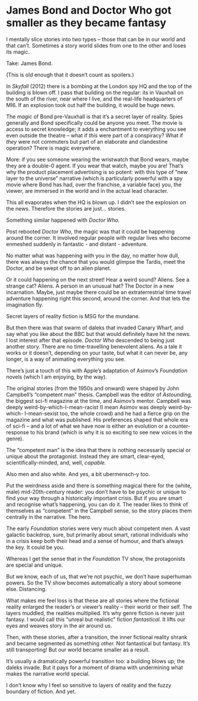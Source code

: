 # James Bond and Doctor Who got smaller as they became fantasy

I mentally slice stories into two types – those that can be in our world and
that can’t. Sometimes a story world slides from one to the other and loses its
magic.

Take: James Bond.

(This is old enough that it doesn’t count as spoilers.)

In _Skyfall_ (2012) there is a bombing at the London spy HQ and the top of the
building is blown off. I pass that building on the regular: its in Vauxhall on
the south of the river, near where I live, and the real-life headquarters of
MI6. If an explosion took out half the building, it would be huge news.

The _magic_ of Bond pre-Vauxhall is that it’s a secret layer of reality. Spies
generally and Bond specifically could be anyone you meet. The movie is access
to secret knowledge; it adds a enchantment to everything you see even outside
the theatre – what if _this_ were part of a conspiracy? What if _they_ were
not commuters but part of an elaborate and clandestine operation? There is
magic everywhere.

More: if you see someone wearing the wristwatch that Bond wears, maybe they
are a double-0 agent. If you wear that watch, maybe you are! That’s why the
product placement advertising is so potent: with this type of “new layer to
the universe” narrative (which is particularly powerful with a spy movie where
Bond has had, over the franchise, a variable face) you, the viewer, are
immersed in the world and in the actual lead character.

This all evaporates when the HQ is blown up. I didn’t see the explosion on the
news. Therefore the stories are just… stories.

Something similar happened with _Doctor Who._

Post rebooted _Doctor Who,_ the magic was that it could be happening around
the corner. It involved regular people with regular lives who become enmeshed
suddenly in fantastic - and distant - adventure.

No matter what was happening with you in the day, no matter how dull, there
was always the chance that you would glimpse the Tardis, meet the Doctor, and
be swept off to an alien planet.

Or it could happening on the next street! Hear a weird sound? Aliens. See a
strange cat? Aliens. A person in an unusual hat? The Doctor in a new
incarnation. Maybe, just maybe there could be an extraterrestrial time travel
adventure happening right this second, around the corner. And that lets the
imagination fly.

Secret layers of reality fiction is MSG for the mundane.

But then there was that swarm of daleks that invaded Canary Wharf, and say
what you like about the BBC but that would definitely have hit the news. I
lost interest after that episode. _Doctor Who_ descended to being just another
story. There are no time-travelling benevolent aliens. As a tale it works or
it doesn’t, depending on your taste, but what it can never be, any longer, is
a way of animating everything you see.

There’s just a touch of this with Apple’s adaptation of Asimov’s _Foundation_
novels (which I am enjoying, by the way).

The original stories (from the 1950s and onward) were shaped by John
Campbell’s “competent man” thesis. Campbell was the editor of _Astounding,_
the biggest sci-fi magazine at the time, and Asimov’s mentor. Campbell was
deeply weird-by-which-I-mean-racist (I mean Asimov was deeply weird-by-which-
I-mean-sexist too, the whole crowd) and he had a fierce grip on the magazine
and what was published. His preferences shaped that whole era of sci-fi – and
a lot of what we have now is either an evolution or a counter-response to his
brand (which is why it is so exciting to see new voices in the genre).

The “competent man” is the idea that there is nothing necessarily special or
unique about the protagonist. Instead they are smart, clear-eyed,
scientifically-minded, and, well, _capable._

Also men and also white. And yes, a bit ubermensch-y too.

Put the weirdness aside and there is something magical there for the (white,
male) mid-20th-century reader: you don’t have to be psychic or unique to find
your way through a historically important crisis. But if you are smart and
recognise what’s happening, you can do it. The reader likes to think of
themselves as “competent” in the Campbell sense, so the story places them
centrally in the narrative. The hero.

The early _Foundation_ stories were very much about competent men. A vast
galactic backdrop, sure, but primarily about smart, rational individuals who
in a crisis keep both their head and a sense of humour, and that’s always the
key. It could be you.

Whereas I get the sense that in the _Foundation_ TV show, the protagonists are
special and unique.

But we know, each of us, that we’re not psychic, we don’t have superhuman
powers. So the TV show becomes automatically a story about someone else.
Distancing.

What makes me feel loss is that these are all stories where the fictional
reality enlarged the reader’s or viewer’s reality – their world or their self.
The layers muddled, the realities multiplied. It’s why genre fiction is never
just fantasy. I would call this “unreal but realistic” fiction _fantastical._
It lifts our eyes and weaves story in the air around us.

Then, with these stories, after a transition, the inner fictional reality
shrank and became segmented as something _other._ Not fantastical but fantasy.
It’s still transporting! But our world became smaller as a result.

It’s usually a dramatically powerful transition too: a building blows up; the
daleks invade. But it pays for a moment of drama with undermining what makes
the narrative world special.

I don’t know why I feel so sensitive to layers of reality and the fuzzy
boundary of fiction. And yet.
